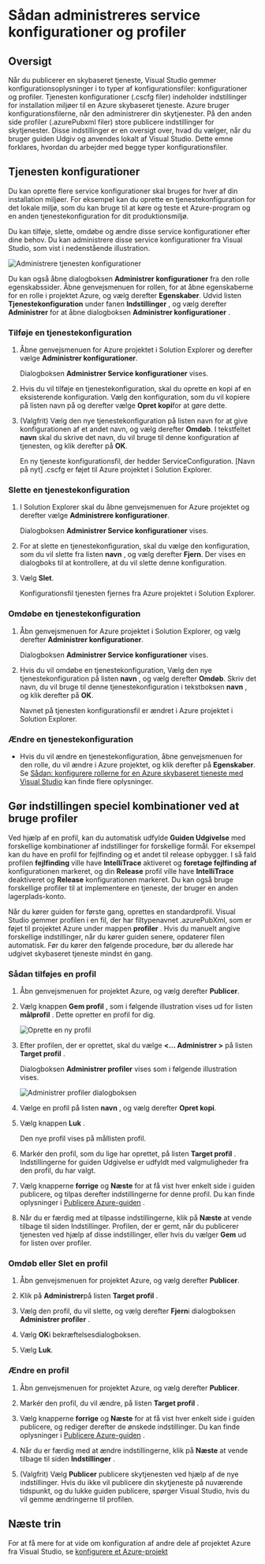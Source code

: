 <properties
   pageTitle="Sådan administreres service konfigurationer og profiler | Microsoft Azure"
   description="Få mere at vide om at arbejde med tjenesten konfigurationer og profiler konfigurationsfiler | som gemme indstillingerne for installation miljøer og publicere indstillinger for skytjenester."
   services="visual-studio-online"
   documentationCenter="na"
   authors="TomArcher"
   manager="douge"
   editor="" />
<tags
   ms.service="multiple"
   ms.devlang="dotnet"
   ms.topic="article"
   ms.tgt_pltfrm="na"
   ms.workload="multiple"
   ms.date="08/15/2016"
   ms.author="tarcher" />

# <a name="how-to-manage-service-configurations-and-profiles"></a>Sådan administreres service konfigurationer og profiler

## <a name="overview"></a>Oversigt

Når du publicerer en skybaseret tjeneste, Visual Studio gemmer konfigurationsoplysninger i to typer af konfigurationsfiler: konfigurationer og profiler. Tjenesten konfigurationer (.cscfg filer) indeholder indstillinger for installation miljøer til en Azure skybaseret tjeneste. Azure bruger konfigurationsfilerne, når den administrerer din skytjenester. På den anden side profiler (.azurePubxml filer) store publicere indstillinger for skytjenester. Disse indstillinger er en oversigt over, hvad du vælger, når du bruger guiden Udgiv og anvendes lokalt af Visual Studio. Dette emne forklares, hvordan du arbejder med begge typer konfigurationsfiler.

## <a name="service-configurations"></a>Tjenesten konfigurationer

Du kan oprette flere service konfigurationer skal bruges for hver af din installation miljøer. For eksempel kan du oprette en tjenestekonfiguration for det lokale miljø, som du kan bruge til at køre og teste et Azure-program og en anden tjenestekonfiguration for dit produktionsmiljø.

Du kan tilføje, slette, omdøbe og ændre disse service konfigurationer efter dine behov. Du kan administrere disse service konfigurationer fra Visual Studio, som vist i nedenstående illustration.

![Administrere tjenesten konfigurationer](./media/vs-azure-tools-service-configurations-and-profiles-how-to-manage/manage-service-config.png)

Du kan også åbne dialogboksen **Administrer konfigurationer** fra den rolle egenskabssider. Åbne genvejsmenuen for rollen, for at åbne egenskaberne for en rolle i projektet Azure, og vælg derefter **Egenskaber**. Udvid listen **Tjenestekonfiguration** under fanen **Indstillinger** , og vælg derefter **Administrer** for at åbne dialogboksen **Administrer konfigurationer** .

### <a name="to-add-a-service-configuration"></a>Tilføje en tjenestekonfiguration

1. Åbne genvejsmenuen for Azure projektet i Solution Explorer og derefter vælge **Administrer konfigurationer**.

    Dialogboksen **Administrer Service konfigurationer** vises.

1. Hvis du vil tilføje en tjenestekonfiguration, skal du oprette en kopi af en eksisterende konfiguration. Vælg den konfiguration, som du vil kopiere på listen navn på og derefter vælge **Opret kopi**for at gøre dette.

1. (Valgfrit) Vælg den nye tjenestekonfiguration på listen navn for at give konfigurationen af et andet navn, og vælg derefter **Omdøb**. I tekstfeltet **navn** skal du skrive det navn, du vil bruge til denne konfiguration af tjenesten, og klik derefter på **OK**.

    En ny tjeneste konfigurationsfil, der hedder ServiceConfiguration. [Navn på nyt] .cscfg er føjet til Azure projektet i Solution Explorer.


### <a name="to-delete-a-service-configuration"></a>Slette en tjenestekonfiguration

1. I Solution Explorer skal du åbne genvejsmenuen for Azure projektet og derefter vælge **Administrere konfigurationer**.

    Dialogboksen **Administrer Service konfigurationer** vises.

1. For at slette en tjenestekonfiguration, skal du vælge den konfiguration, som du vil slette fra listen **navn** , og vælg derefter **Fjern**. Der vises en dialogboks til at kontrollere, at du vil slette denne konfiguration.

1. Vælg **Slet**.

     Konfigurationsfil tjenesten fjernes fra Azure projektet i Solution Explorer.


### <a name="to-rename-a-service-configuration"></a>Omdøbe en tjenestekonfiguration

1. Åbn genvejsmenuen for Azure projektet i Solution Explorer, og vælg derefter **Administrer konfigurationer**.

    Dialogboksen **Administrer Service konfigurationer** vises.

1. Hvis du vil omdøbe en tjenestekonfiguration, Vælg den nye tjenestekonfiguration på listen **navn** , og vælg derefter **Omdøb**. Skriv det navn, du vil bruge til denne tjenestekonfiguration i tekstboksen **navn** , og klik derefter på **OK**.

    Navnet på tjenesten konfigurationsfil er ændret i Azure projektet i Solution Explorer.

### <a name="to-change-a-service-configuration"></a>Ændre en tjenestekonfiguration

- Hvis du vil ændre en tjenestekonfiguration, åbne genvejsmenuen for den rolle, du vil ændre i Azure projektet, og klik derefter på **Egenskaber**. Se [Sådan: konfigurere rollerne for en Azure skybaseret tjeneste med Visual Studio](https://msdn.microsoft.com/library/azure/hh369931.aspx) kan finde flere oplysninger.

## <a name="make-different-setting-combinations-by-using-profiles"></a>Gør indstillingen speciel kombinationer ved at bruge profiler

Ved hjælp af en profil, kan du automatisk udfylde **Guiden Udgivelse** med forskellige kombinationer af indstillinger for forskellige formål. For eksempel kan du have en profil for fejlfinding og et andet til release opbygger. I så fald profilen **fejlfinding** ville have **IntelliTrace** aktiveret og **foretage fejlfinding af** konfigurationen markeret, og din **Release** profil ville have **IntelliTrace** deaktiveret og **Release** konfigurationen markeret. Du kan også bruge forskellige profiler til at implementere en tjeneste, der bruger en anden lagerplads-konto.

Når du kører guiden for første gang, oprettes en standardprofil. Visual Studio gemmer profilen i en fil, der har filtypenavnet .azurePubXml, som er føjet til projektet Azure under mappen **profiler** . Hvis du manuelt angive forskellige indstillinger, når du kører guiden senere, opdaterer filen automatisk. Før du kører den følgende procedure, bør du allerede har udgivet skybaseret tjeneste mindst én gang.

### <a name="to-add-a-profile"></a>Sådan tilføjes en profil

1. Åbn genvejsmenuen for projektet Azure, og vælg derefter **Publicer**.

1. Vælg knappen **Gem profil** , som i følgende illustration vises ud for listen **målprofil** . Dette opretter en profil for dig.

    ![Oprette en ny profil](./media/vs-azure-tools-service-configurations-and-profiles-how-to-manage/create-new-profile.png)

1. Efter profilen, der er oprettet, skal du vælge **<... Administrer >** på listen **Target profil** .

    Dialogboksen **Administrer profiler** vises som i følgende illustration vises.

    ![Administrer profiler dialogboksen](./media/vs-azure-tools-service-configurations-and-profiles-how-to-manage/manage-profiles.png)

1. Vælge en profil på listen **navn** , og vælg derefter **Opret kopi**.

1. Vælg knappen **Luk** .

    Den nye profil vises på mållisten profil.

1. Markér den profil, som du lige har oprettet, på listen **Target profil** . Indstillingerne for guiden Udgivelse er udfyldt med valgmuligheder fra den profil, du har valgt.

1. Vælg knapperne **forrige** og **Næste** for at få vist hver enkelt side i guiden publicere, og tilpas derefter indstillingerne for denne profil. Du kan finde oplysninger i [Publicere Azure-guiden](http://go.microsoft.com/fwlink/p/?LinkID=623085) .

1. Når du er færdig med at tilpasse indstillingerne, klik på **Næste** at vende tilbage til siden Indstillinger. Profilen, der er gemt, når du publicerer tjenesten ved hjælp af disse indstillinger, eller hvis du vælger **Gem** ud for listen over profiler.

### <a name="to-rename-or-delete-a-profile"></a>Omdøb eller Slet en profil

1. Åbn genvejsmenuen for projektet Azure, og vælg derefter **Publicer**.

1. Klik på **Administrer**på listen **Target profil** .

1. Vælg den profil, du vil slette, og vælg derefter **Fjern**i dialogboksen **Administrer profiler** .

1. Vælg **OK**i bekræftelsesdialogboksen.

1. Vælg **Luk**.

### <a name="to-change-a-profile"></a>Ændre en profil

1. Åbn genvejsmenuen for projektet Azure, og vælg derefter **Publicer**.

1. Markér den profil, du vil ændre, på listen **Target profil** .

1. Vælg knapperne **forrige** og **Næste** for at få vist hver enkelt side i guiden publicere, og rediger derefter de ønskede indstillinger. Du kan finde oplysninger i [Publicere Azure-guiden](http://go.microsoft.com/fwlink/p/?LinkID=623085) .

1. Når du er færdig med at ændre indstillingerne, klik på **Næste** at vende tilbage til siden **Indstillinger** .

1. (Valgfrit) Vælg **Publicer** publicere skytjenesten ved hjælp af de nye indstillinger. Hvis du ikke vil publicere din skytjeneste på nuværende tidspunkt, og du lukke guiden publicere, spørger Visual Studio, hvis du vil gemme ændringerne til profilen.

## <a name="next-steps"></a>Næste trin

For at få mere for at vide om konfiguration af andre dele af projektet Azure fra Visual Studio, se [konfigurere et Azure-projekt](http://go.microsoft.com/fwlink/p/?LinkID=623075)

